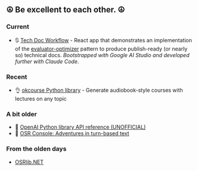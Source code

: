 ## ☮️ Be excellent to each other. ☮️

### Current

- 🔃 [Tech Doc Workflow](https://github.com/mmacy/tech-doc-workflow) - React app that demonstrates an implementation of the [evaluator-optimizer](https://www.anthropic.com/engineering/building-effective-agents#workflow-evaluator-optimizer) pattern to produce publish-ready (or nearly so) technical docs. _Bootstrapped with Google AI Studio and developed further with Claude Code_.

### Recent

- 👌 [okcourse Python library](https://mmacy.github.io/okcourse/) - Generate audiobook-style courses with lectures on any topic

### A bit older

- 🐍 [OpenAI Python library API reference (UNOFFICIAL)](https://mmacy.github.io/openai-python/)
- 🎲 [OSR Console: Adventures in turn-based text](https://github.com/osrapps/osr-console)

### From the olden days

-  [OSRlib.NET](https://github.com/mmacy/osrlib-dotnet)
